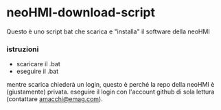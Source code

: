 # neoHMI-download-script

Questo è uno script bat che scarica e "installa" il software della neoHMI

### istruzioni
- scaricare il .bat
- eseguire il .bat

mentre scarica chiederà un login, questo è perché la repo della neoHMI è (giustamente) privata. eseguire il login con l'account github di sola lettura (contattare amacchi@emag.com).

